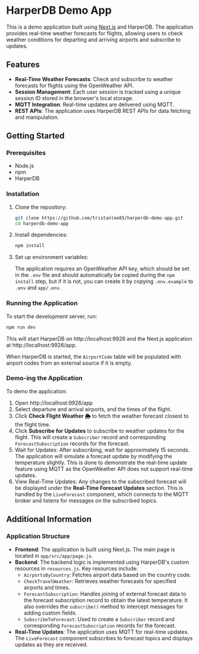 # HarperDB Demo App

This is a demo application built using [Next.js](https://nextjs.org) and HarperDB. The application provides real-time weather forecasts for flights, allowing users to check weather conditions for departing and arriving airports and subscribe to updates.

## Features

- **Real-Time Weather Forecasts**: Check and subscribe to weather forecasts for flights using the OpenWeather API.
- **Session Management**: Each user session is tracked using a unique session ID stored in the browser's local storage.
- **MQTT Integration**: Real-time updates are delivered using MQTT.
- **REST APIs**: The application uses HarperDB REST APIs for data fetching and manipulation.

## Getting Started

### Prerequisites

- Node.js
- npm
- HarperDB

### Installation

1. Clone the repository:

   ```bash
   git clone https://github.com/tristanlee85/harperdb-demo-app.git
   cd harperdb-demo-app
   ```

2. Install dependencies:

   ```bash
   npm install
   ```

3. Set up environment variables:

   The application requires an OpenWeather API key, which should be set in the `.env` file and should automatically be copied during the `npm install` step, but if it is not, you can create it by copying `.env.example` to `.env` and `app/.env`.

### Running the Application

To start the development server, run:

```bash
npm run dev
```

This will start HarperDB on http://localhost:9926 and the Next.js application at http://localhost:9926/app.

When HarperDB is started, the `AirportCode` table will be populated with airport codes from an external source if it is empty.

### Demo-ing the Application

To demo the application:

1. Open http://localhost:9926/app
2. Select departure and arrival airports, and the times of the flight.
3. Click **Check Flight Weather 🌦️** to fetch the weather forecast closest to the flight time.
4. Click **Subscribe for Updates** to subscribe to weather updates for the flight. This will create a `Subscriber` record and corresponding `ForecastSubscription` records for the forecast.
5. Wait for Updates: After subscribing, wait for approximately 15 seconds. The application will simulate a forecast update by modifying the temperature slightly. This is done to demonstrate the real-time update feature using MQTT as the OpenWeather API does not support real-time updates.
6. View Real-Time Updates: Any changes to the subscribed forecast will be displayed under the **Real-Time Forecast Updates** section. This is handled by the `LiveForecast` component, which connects to the MQTT broker and listens for messages on the subscribed topics.

## Additional Information

### Application Structure

- **Frontend**: The application is built using Next.js. The main page is located in `app/src/app/page.js`.
- **Backend**: The backend logic is implemented using HarperDB's custom resources in `resources.js`. Key resources include:
  - `AirportsByCountry`: Fetches airport data based on the country code.
  - `CheckTravelWeather`: Retrieves weather forecasts for specified airports and times.
  - `ForecastSubscription`: Handles joining of external forecast data to the forecast subscription record to obtain the latest temperature. It also overrides the `subscribe()` method to intercept messages for adding custom fields.
  - `SubscribeToForecast`: Used to create a `Subscriber` record and corresponding `ForecastSubscription` records for the forecast.
- **Real-Time Updates**: The application uses MQTT for real-time updates. The `LiveForecast` component subscribes to forecast topics and displays updates as they are received.
